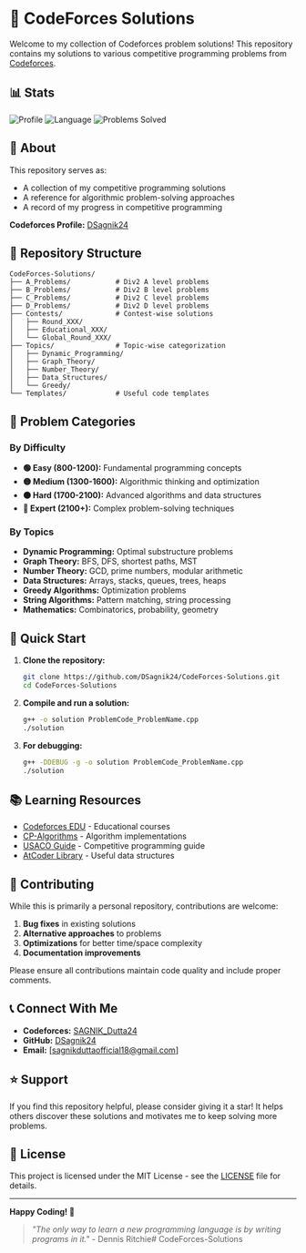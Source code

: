 # 🚀 CodeForces Solutions

Welcome to my collection of Codeforces problem solutions! This repository contains my solutions to various competitive programming problems from [Codeforces](https://codeforces.com/).

## 📊 Stats

![Profile](https://img.shields.io/badge/Codeforces-DSagnik24-blue?style=flat-square&logo=codeforces)
![Language](![Language](https://img.shields.io/badge/Language-Java-ED8B00?style=flat-square&logo=java&logoColor=white))
![Problems Solved](https://img.shields.io/badge/Problems%20Solved-100+-green?style=flat-square)

## 🎯 About

This repository serves as:
- A collection of my competitive programming solutions
- A reference for algorithmic problem-solving approaches
- A record of my progress in competitive programming

**Codeforces Profile:** [DSagnik24](https://codeforces.com/profile/DSagnik24)

## 📁 Repository Structure

```
CodeForces-Solutions/
├── A_Problems/           # Div2 A level problems
├── B_Problems/           # Div2 B level problems
├── C_Problems/           # Div2 C level problems
├── D_Problems/           # Div2 D level problems
├── Contests/             # Contest-wise solutions
│   ├── Round_XXX/
│   ├── Educational_XXX/
│   └── Global_Round_XXX/
├── Topics/               # Topic-wise categorization
│   ├── Dynamic_Programming/
│   ├── Graph_Theory/
│   ├── Number_Theory/
│   ├── Data_Structures/
│   └── Greedy/
└── Templates/            # Useful code templates
```

## 🧩 Problem Categories

### By Difficulty
- **🟢 Easy (800-1200):** Fundamental programming concepts
- **🟡 Medium (1300-1600):** Algorithmic thinking and optimization
- **🟠 Hard (1700-2100):** Advanced algorithms and data structures
- **🔴 Expert (2100+):** Complex problem-solving techniques

### By Topics
- **Dynamic Programming:** Optimal substructure problems
- **Graph Theory:** BFS, DFS, shortest paths, MST
- **Number Theory:** GCD, prime numbers, modular arithmetic
- **Data Structures:** Arrays, stacks, queues, trees, heaps
- **Greedy Algorithms:** Optimization problems
- **String Algorithms:** Pattern matching, string processing
- **Mathematics:** Combinatorics, probability, geometry


## 🚀 Quick Start

1. **Clone the repository:**
   ```bash
   git clone https://github.com/DSagnik24/CodeForces-Solutions.git
   cd CodeForces-Solutions
   ```

2. **Compile and run a solution:**
   ```bash
   g++ -o solution ProblemCode_ProblemName.cpp
   ./solution
   ```

3. **For debugging:**
   ```bash
   g++ -DDEBUG -g -o solution ProblemCode_ProblemName.cpp
   ./solution
   ```



## 📚 Learning Resources

- [Codeforces EDU](https://codeforces.com/edu/courses) - Educational courses
- [CP-Algorithms](https://cp-algorithms.com/) - Algorithm implementations
- [USACO Guide](https://usaco.guide/) - Competitive programming guide
- [AtCoder Library](https://atcoder.github.io/ac-library/production/document_en/) - Useful data structures

## 🤝 Contributing

While this is primarily a personal repository, contributions are welcome:

1. **Bug fixes** in existing solutions
2. **Alternative approaches** to problems
3. **Optimizations** for better time/space complexity
4. **Documentation improvements**

Please ensure all contributions maintain code quality and include proper comments.

## 📞 Connect With Me

- **Codeforces:** [SAGNIK_Dutta24]([https://codeforces.com/profile/DSagnik24](https://codeforces.com/profile/SAGNIK_Dutta24))
- **GitHub:** [DSagnik24](https://github.com/DSagnik24)
- **Email:** [sagnikduttaofficial18@gmail.com]

## ⭐ Support

If you find this repository helpful, please consider giving it a star! It helps others discover these solutions and motivates me to keep solving more problems.

## 📄 License

This project is licensed under the MIT License - see the [LICENSE](LICENSE) file for details.

---

**Happy Coding! 🎉**

> *"The only way to learn a new programming language is by writing programs in it."* - Dennis Ritchie﻿# CodeForces-Solutions


